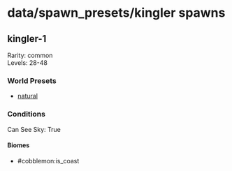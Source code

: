 # data/spawn_presets/kingler spawns  
  
## kingler-1  
Rarity: common  
Levels: 28-48  
  
### World Presets  
* [natural](/data/spawn_data/natural.md)  
  
### Conditions  
Can See Sky: True  
  
#### Biomes  
  * #cobblemon:is_coast
  
